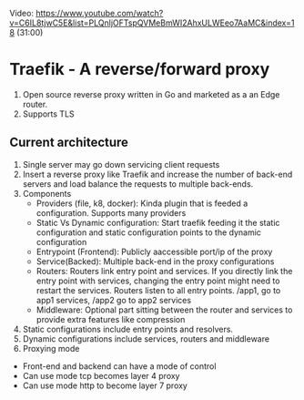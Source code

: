 Video: https://www.youtube.com/watch?v=C6IL8tjwC5E&list=PLQnljOFTspQVMeBmWI2AhxULWEeo7AaMC&index=18 (31:00)

# Traefik - A reverse/forward proxy
1. Open source reverse proxy written in Go and marketed as a an Edge router.
2. Supports TLS

## Current architecture
1. Single server may go down servicing client requests
2. Insert a reverse proxy like Traefik and increase the number of back-end servers and load balance the requests to multiple back-ends.
3. Components
   - Providers (file, k8, docker): Kinda plugin that is feeded a configuration. Supports many providers
   - Static Vs Dynamic configuration: Start traefik feeding it the static configuration and static configuration points to the dynamic configuration
   - Entrypoint (Frontend): Publicly aaccessible port/ip of the proxy
   - Service(Backed): Multiple back-end in the proxy configurations
   - Routers: Routers link entry point and services. If you directly link the entry point with services, changing the entry point might need to restart the services. Routers listen to all entry points. /app1, go to app1 services, /app2 go to app2 services
   - Middleware: Optional part sitting between the router and services to provide extra features like compression
4. Static configurations include entry points and resolvers.
5. Dynamic configurations include services, routers and middleware
6. Proxying mode
  - Front-end and backend can have a mode of control
  - Can use mode tcp becomes layer 4 proxy
  - Can use mode http to become layer 7 proxy

